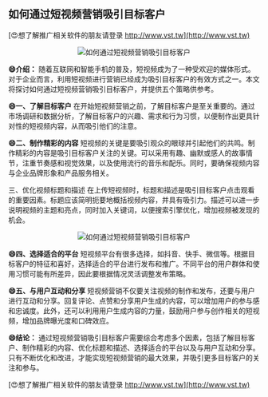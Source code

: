 ## **如何通过短视频营销吸引目标客户**

[😍想了解推广相关软件的朋友请登录 http://www.vst.tw](http://www.vst.tw)

 <center><img src="https://vst.tw/MP4/tuiguang/png/6.png" alt="如何通过短视频营销吸引目标客户"></center>

**😄介绍：**
随着互联网和智能手机的普及，短视频成为了一种受欢迎的媒体形式。对于企业而言，利用短视频进行营销已经成为吸引目标客户的有效方式之一。本文将探讨如何通过短视频营销吸引目标客户，并提供五个策略供参考。

**😄一、了解目标客户**
在开始短视频营销之前，了解目标客户是至关重要的。通过市场调研和数据分析，了解目标客户的兴趣、需求和行为习惯，以便制作出更具针对性的短视频内容，从而吸引他们的注意。

**😄二、制作精彩的内容**
短视频的关键是要吸引观众的眼球并引起他们的共鸣。制作精彩的内容是吸引目标客户关注的关键。可以采用有趣、幽默或感人的故事情节，注重节奏感和视觉效果，以及使用流行的音乐和配乐。同时，要确保视频内容与企业品牌形象和产品服务相关。

三、优化视频标题和描述
在上传短视频时，标题和描述是吸引目标客户点击观看的重要因素。标题应该简明扼要地概括视频内容，并具有吸引力。描述可以进一步说明视频的主题和亮点，同时加入关键词，以便搜索引擎优化，增加视频被发现的机会。

 <center><img src="https://vst.tw/MP4/tuiguang/png/5.png" alt="如何通过短视频营销吸引目标客户"></center>

**😄四、选择适合的平台**
短视频平台有很多选择，如抖音、快手、微信等。根据目标客户的特征和喜好，选择适合的平台进行发布和推广。不同平台的用户群体和使用习惯可能有所差异，因此要根据情况灵活调整发布策略。

**😄五、与用户互动和分享**
短视频营销不仅要关注视频的制作和发布，还要与用户进行互动和分享。回复评论、点赞和分享用户生成的内容，可以增加用户的参与感和忠诚度。此外，还可以利用用户生成内容的力量，鼓励用户参与创作相关的短视频，增加品牌曝光度和口碑效应。

**😄结论：**
通过短视频营销吸引目标客户需要综合考虑多个因素，包括了解目标客户、制作精彩的内容、优化标题和描述、选择适合的平台以及与用户互动和分享。只有不断优化和改进，才能实现短视频营销的最大效果，并吸引更多目标客户的关注和参与。

[😍想了解推广相关软件的朋友请登录 http://www.vst.tw](http://www.vst.tw)



